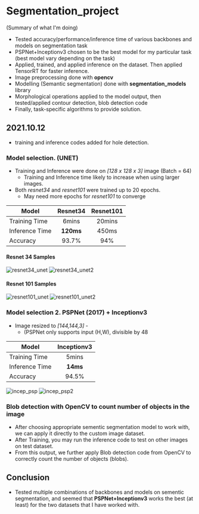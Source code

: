 # Segmentation_project

(Summary of what I'm doing)
- Tested accuracy/performance/inference time of various backbones and models on segmentation task
- PSPNet+Inceptionv3 chosen to be the best model for my particular task (best model vary depending on the task)
- Applied, trained, and applied inference on the dataset. Then applied TensorRT for faster inference.
- Image preprocessing done with **opencv**
- Modelling (Semantic segmentation) done with **segmentation_models** library
- Morphological operations applied to the model output, then tested/applied contour detection, blob detection code
- Finally, task-specific algorithms to provide solution.

## 2021.10.12
- training and inference codes added for hole detection.


### Model selection. (UNET)

- Training and Inference were done on *[128 x 128 x 3]* image (Batch = 64)
    - Training and Inference time likely to increase when using larger images.
- Both *resnet34* and *resnet101* were trained up to 20 epochs.
    - May need more epochs for *resnet101* to converge

| Model   | Resnet34   | Resnet101  |
| ------------- |  :-------------: | :-------------: | 
| Training Time  | 6mins    | 20mins  |
| Inference Time    | **120ms** | 450ms  |
| Accuracy  | 93.7% | 94%  |


#### Resnet 34 Samples
![resnet34_unet](https://user-images.githubusercontent.com/53849669/133183544-117019e6-5f09-449c-87d4-3ecca423c146.png)
![resnet34_unet2](https://user-images.githubusercontent.com/53849669/133184006-bf0f7450-5cbe-432e-80d3-9b7bcb4d2125.png)

#### Resnet 101 Samples
![resnet101_unet](https://user-images.githubusercontent.com/53849669/133184010-f01f3a3a-ee9c-4500-8f48-bf10e42729f2.png)
![resnet101_unet2](https://user-images.githubusercontent.com/53849669/133184013-e944815e-3f70-43c2-a45d-f39adabec255.png)


### Model selection 2. PSPNet (2017) + Inceptionv3

- Image resized to *[144,144,3]* - 
    - (PSPNet only supports input (H,W), divisible by 48

| Model  | Inceptionv3 |
| ------------- | :-------------: | 
| Training Time   | 5mins  |
| Inference Time  | **14ms**  |
| Accuracy  | 94.5%  |

![incep_psp](https://user-images.githubusercontent.com/53849669/133200250-c59cbecf-3897-48c8-aeef-e69b3670aa7e.png)
![incep_psp2](https://user-images.githubusercontent.com/53849669/133200257-383b81fe-d2b6-4534-8683-6e240bdcaad5.png)

### Blob detection with OpenCV to count number of objects in the image

- After choosing appropriate sementic segmentation model to work with, we can apply it directly to the custom image dataset.
- After Training, you may run the inference code to test on other images on test dataset.
- From this output, we further apply Blob detection code from OpenCV to correctly count the number of objects (blobs).


## Conclusion

- Tested multiple combinations of backbones and models on sementic segmentation, and seemed that **PSPNet+Inceptionv3** works the best (at least) for the two datasets that I have worked with.
